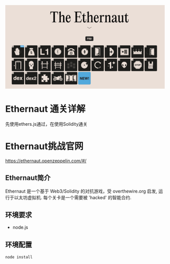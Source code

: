 ![](./img/SCR-20221008-t3k.png)
# Ethernaut 通关详解
先使用ethers.js通过，在使用Solidity通关
# Ethernaut挑战官网
https://ethernaut.openzeppelin.com/#/
## Ethernaut简介
Ethernaut 是一个基于 Web3/Solidity 的对抗游戏，受 overthewire.org 启发, 
运行于以太坊虚拟机. 每个关卡是一个需要被 'hacked' 的智能合约.
## 环境要求
* node.js
## 环境配置
```shell
node install
```